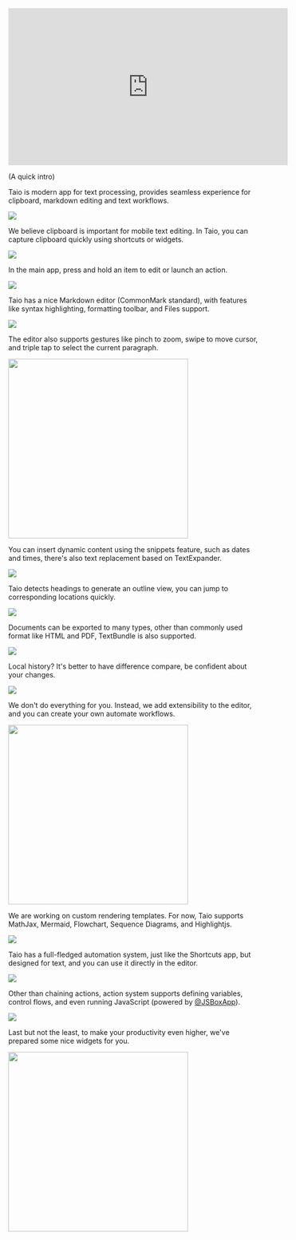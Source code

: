 <iframe width="560" height="315" src="https://www.youtube.com/embed/A89dj24wqYY" title="YouTube video player" frameborder="0" allow="accelerometer; autoplay; clipboard-write; encrypted-media; gyroscope; picture-in-picture" allowfullscreen></iframe>

(A quick intro)

Taio is modern app for text processing, provides seamless experience for clipboard, markdown editing and text workflows.

<img src="../intro/IMG_1.png" />

We believe clipboard is important for mobile text editing. In Taio, you can capture clipboard quickly using shortcuts or widgets.

<img src="../intro/IMG_2.png" />

In the main app, press and hold an item to edit or launch an action.

<img src="../intro/IMG_3.png" />

Taio has a nice Markdown editor (CommonMark standard), with features like syntax highlighting, formatting toolbar, and Files support.

<img src="../intro/IMG_4.png" />

The editor also supports gestures like pinch to zoom, swipe to move cursor, and triple tap to select the current paragraph.

<img src="../quick-start/assets/IMG_6.png" width="360" />

You can insert dynamic content using the snippets feature, such as dates and times, there's also text replacement based on TextExpander.

<img src="../intro/IMG_5.png" />

Taio detects headings to generate an outline view, you can jump to corresponding locations quickly.

<img src="../intro/IMG_6.png" />

Documents can be exported to many types, other than commonly used format like HTML and PDF, TextBundle is also supported.

<img src="../intro/IMG_7.png" />

Local history? It's better to have difference compare, be confident about your changes.

<img src="../intro/IMG_8.png" />

We don't do everything for you. Instead, we add extensibility to the editor, and you can create your own automate workflows.

<img src="../quick-start/assets/IMG_11.png" width="360" />

We are working on custom rendering templates. For now, Taio supports MathJax, Mermaid, Flowchart, Sequence Diagrams, and Highlightjs.

<img src="../intro/IMG_9.png" />

Taio has a full-fledged automation system, just like the Shortcuts app, but designed for text, and you can use it directly in the editor.

<img src="../intro/IMG_10.png" />

Other than chaining actions, action system supports defining variables, control flows, and even running JavaScript (powered by [@JSBoxApp](https://twitter.com/JSBoxApp)).

<img src="../intro/IMG_11.png" />

Last but not the least, to make your productivity even higher, we've prepared some nice widgets for you.

<img src="../quick-start/assets/IMG_17.png" width="360" />